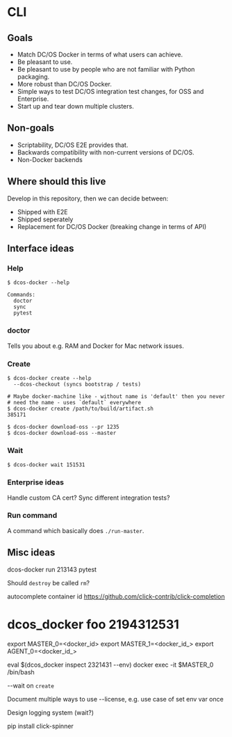 # CLI

## Goals

* Match DC/OS Docker in terms of what users can achieve.
* Be pleasant to use.
* Be pleasant to use by people who are not familiar with Python packaging.
* More robust than DC/OS Docker.
* Simple ways to test DC/OS integration test changes, for OSS and Enterprise.
* Start up and tear down multiple clusters.

## Non-goals

* Scriptability, DC/OS E2E provides that.
* Backwards compatibility with non-current versions of DC/OS.
* Non-Docker backends

## Where should this live

Develop in this repository, then we can decide between:

* Shipped with E2E
* Shipped seperately
* Replacement for DC/OS Docker (breaking change in terms of API)

## Interface ideas

### Help

```
$ dcos-docker --help

Commands:
  doctor
  sync
  pytest
```

### doctor

Tells you about e.g. RAM and Docker for Mac network issues.

### Create

```
$ dcos-docker create --help
  --dcos-checkout (syncs bootstrap / tests)
```

```
# Maybe docker-machine like - without name is 'default' then you never
# need the name - uses `default` everywhere
$ dcos-docker create /path/to/build/artifact.sh
385171
```

```
$ dcos-docker download-oss --pr 1235
$ dcos-docker download-oss --master
```

### Wait

```
$ dcos-docker wait 151531
```

### Enterprise ideas

Handle custom CA cert?
Sync different integration tests?

### Run command

A command which basically does `./run-master`.

## Misc ideas

dcos-docker run 213143 pytest

Should `destroy` be called `rm`?

autocomplete container id
https://github.com/click-contrib/click-completion

# dcos_docker foo 2194312531
export MASTER_0=<docker_id>
export MASTER_1=<docker_id_>
export AGENT_0=<docker_id_>

eval $(dcos_docker inspect 2321431 --env)
docker exec -it $MASTER_0 /bin/bash

--wait on `create`

Document multiple ways to use --license,
e.g. use case of set env var once

Design logging system (wait?)

pip install click-spinner
